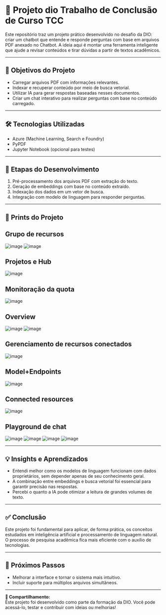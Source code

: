 # 🤖 Projeto dio Trabalho de Conclusão de Curso TCC

Este repositório traz um projeto prático desenvolvido no desafio da DIO: criar um chatbot que entende e responde perguntas com base em arquivos PDF anexado no Chatbot. 
A ideia aqui é montar uma ferramenta inteligente que ajude a revisar conteúdos e tirar dúvidas a partir de textos acadêmicos.

---

## 🎯 Objetivos do Projeto

- Carregar arquivos PDF com informações relevantes.
- Indexar e recuperar conteúdo por meio de busca vetorial.
- Utilizar IA para gerar respostas baseadas nesses documentos.
- Criar um chat interativo para realizar perguntas com base no conteúdo carregado.

---

## 🛠️ Tecnologias Utilizadas

- Azure (Machine Learning, Search e Foundry)
- PyPDF
- Jupyter Notebook (opcional para testes)

---

## 🧪 Etapas do Desenvolvimento

1. Pré-processamento dos arquivos PDF com extração do texto.
2. Geração de embeddings com base no conteúdo extraído.
3. Indexação dos dados em um vetor de busca.
4. Integração com modelo de linguagem para responder perguntas.

---

## 📸 Prints do Projeto

## Grupo de recursos
![image](https://github.com/user-attachments/assets/6413c028-5ca5-494e-83cb-458f6d319d7e)
![image](https://github.com/user-attachments/assets/e1f41e18-d478-4b3b-8e35-44f640054fee)

## Projetos e Hub
 ![image](https://github.com/user-attachments/assets/6938f43d-d7ad-42b1-a598-1125b65682a2)

## Monitoração da quota
 ![image](https://github.com/user-attachments/assets/033df849-38e0-4dde-8c5e-4ff0f64fdd3c)

## Overview
![image](https://github.com/user-attachments/assets/221df15c-fc00-401f-ba7a-b3eecc908869)
![image](https://github.com/user-attachments/assets/a0132649-c7f0-426c-b1fd-b949d609c2b6)

## Gerenciamento de recursos conectados
 ![image](https://github.com/user-attachments/assets/4cd171ec-8295-4271-9e95-afea0bdc0973)

## Model+Endpoints
 ![image](https://github.com/user-attachments/assets/83af94ba-8c0c-4631-a56b-c8185a532aee)

## Connected resources
 ![image](https://github.com/user-attachments/assets/6b5b21fb-c259-43e1-8715-e3a842be3b3a)

## Playground de chat
![image](https://github.com/user-attachments/assets/e6872c10-433c-4443-aea2-a92f2bb06771)
![image](https://github.com/user-attachments/assets/e5fee74f-a73c-4020-aad0-6fd5773026a5)
![image](https://github.com/user-attachments/assets/6e118d12-7de4-44d0-8ff5-a924703985cb)
![image](https://github.com/user-attachments/assets/6f711a06-87ff-48f3-b52c-ecf75974d5dd)

---

## 💡 Insights e Aprendizados

- Entendi melhor como os modelos de linguagem funcionam com dados proprietários, sem depender apenas de seu conhecimento geral.
- A combinação entre embeddings e busca vetorial foi essencial para garantir precisão nas respostas.
- Percebi o quanto a IA pode otimizar a leitura de grandes volumes de texto.

---

## ✅ Conclusão

Este projeto foi fundamental para aplicar, de forma prática, os conceitos estudados em inteligência artificial e processamento de linguagem natural. 
O processo de pesquisa acadêmica fica mais eficiente com o auxílio de tecnologias. 

---

## 🚀 Próximos Passos

- Melhorar a interface e tornar o sistema mais intuitivo.
- Incluir suporte para múltiplos arquivos simultâneos.

---

**🔗 Compartilhamento:**  
Este projeto foi desenvolvido como parte da formação da DIO. Você pode acessá-lo, testar e contribuir com ideias ou melhorias!


